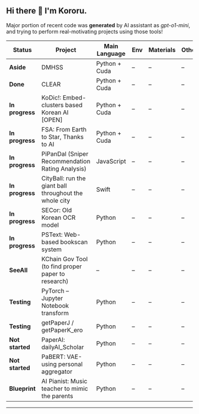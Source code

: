 ## Hi there 👋 I'm Kororu.

Major portion of recent code was **generated** by AI assistant as *gpt-o1-mini*, and trying to perform real-motivating projects using those tools!

| **Status**    | **Project**                                               | **Main Language**   | **Env**            | **Materials** | **Other**   |
|---------------|-----------------------------------------------------------|---------------------|--------------------|---------------|----------------------|
| **Aside**     | DMHSS                                                     | Python + Cuda       | –                  | –             | –                    |
| **Done**      | CLEAR                                                     | Python + Cuda       | –                  | –             | –                    |
| **In progress** | KoDic!: Embed-clusters based Korean AI [OPEN]          | Python + Cuda       | –                  | –             | –                    |
| **In progress** | FSA: From Earth to Star, Thanks to AI                   | Python + Cuda       | –                  | –             | –                    |
| **In progress** | PiPanDal (Sniper Recommendation Rating Analysis)        | JavaScript          | –                  | –             | –                    |
| **In progress** | CityBall: run the giant ball throughout the whole city  | Swift               | –                  | –             | –                    |
| **In progress** | SECor: Old Korean OCR model                             | Python              | –                  | –             | –                    |
| **In progress** | PSText: Web-based bookscan system                       | Python              | –                  | –             | –                    |
| **SeeAll**    | KChain Gov Tool (to find proper paper to research)        | –                   | –                  | –             | –                    |
| **Testing**   | PyTorch – Jupyter Notebook transform                      | Python              | –                  | –             | –                    |
| **Testing**   | getPaperJ / getPaperK_ero                                 | Python              | –                  | –             | –                    |
| **Not started** | PaperAI: dailyAI_Scholar                                | Python              | –                  | –             | –                    |
| **Not started** | PaBERT: VAE-using personal aggregator                   | Python              | –                  | –             | –                    |
| **Blueprint** | AI Pianist: Music teacher to mimic the parents            | Python              | –                  | –             | –                    |

---
